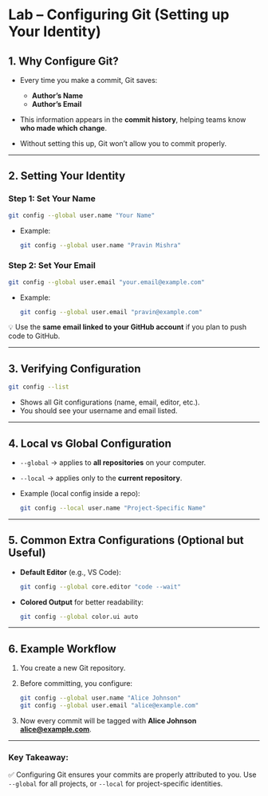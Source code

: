 # Lab – Configuring Git (Setting up Your Identity)

## 1. Why Configure Git?

* Every time you make a commit, Git saves:

  * **Author’s Name**
  * **Author’s Email**
* This information appears in the **commit history**, helping teams know **who made which change**.
* Without setting this up, Git won’t allow you to commit properly.

---

## 2. Setting Your Identity

### Step 1: Set Your Name

```bash
git config --global user.name "Your Name"
```

* Example:

  ```bash
  git config --global user.name "Pravin Mishra"
  ```

### Step 2: Set Your Email

```bash
git config --global user.email "your.email@example.com"
```

* Example:

  ```bash
  git config --global user.email "pravin@example.com"
  ```

💡 Use the **same email linked to your GitHub account** if you plan to push code to GitHub.

---

## 3. Verifying Configuration

```bash
git config --list
```

* Shows all Git configurations (name, email, editor, etc.).
* You should see your username and email listed.

---

## 4. Local vs Global Configuration

* `--global` → applies to **all repositories** on your computer.
* `--local` → applies only to the **current repository**.
* Example (local config inside a repo):

  ```bash
  git config --local user.name "Project-Specific Name"
  ```

---

## 5. Common Extra Configurations (Optional but Useful)

* **Default Editor** (e.g., VS Code):

  ```bash
  git config --global core.editor "code --wait"
  ```

* **Colored Output** for better readability:

  ```bash
  git config --global color.ui auto
  ```

---

## 6. Example Workflow

1. You create a new Git repository.
2. Before committing, you configure:

   ```bash
   git config --global user.name "Alice Johnson"
   git config --global user.email "alice@example.com"
   ```
3. Now every commit will be tagged with **Alice Johnson [alice@example.com](mailto:alice@example.com)**.

---

### Key Takeaway:
✅  Configuring Git ensures your commits are properly attributed to you. Use `--global` for all projects, or `--local` for project-specific identities.

